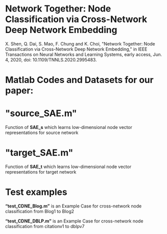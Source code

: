 Network Together: Node Classification via Cross-Network Deep Network Embedding
====
X. Shen, Q. Dai, S. Mao, F. Chung and K. Choi, "Network Together: Node Classification via Cross-Network Deep Network Embedding," in IEEE Transactions on Neural Networks and Learning Systems, early access, Jun. 4, 2020, doi: 10.1109/TNNLS.2020.2995483.

Matlab Codes and Datasets for our paper: 
====
"source_SAE.m"
====
Function of **SAE_s** which learns low-dimensional node vector representations for source network

"target_SAE.m"
====
Function of **SAE_t** which learns low-dimensional node vector representations for target network

Test examples
====
**“test_CDNE_Blog.m”** is an Example Case for cross-network node classification from Blog1 to Blog2

**“test_CDNE_DBLP.m”** is an Example Case for cross-network node classification from citationv1 to dblpv7








